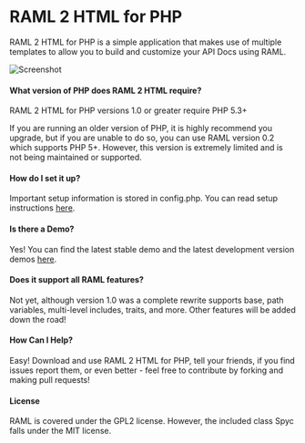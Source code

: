 # RAML 2 HTML for PHP

RAML 2 HTML for PHP is a simple application that makes use of multiple templates to allow you to build and customize your API Docs using RAML.

![Screenshot](http://www.mikestowe.com/wp-content/uploads/2014/05/raml2html.png?v=1)

#### What version of PHP does RAML 2 HTML require?
RAML 2 HTML for PHP versions 1.0 or greater require PHP 5.3+

If you are running an older version of PHP, it is highly recommend you upgrade, but if you are unable to do so, you can use RAML version 0.2 which supports PHP 5+.  However, this version is extremely limited and is not being maintained or supported.

#### How do I set it up?
Important setup information is stored in config.php.  You can read setup instructions [here](http://www.mikestowe.com/2014/05/raml-2-html.php).

#### Is there a Demo?
Yes!  You can find the latest stable demo and the latest development version demos [here](http://www.mikestowe.com/2014/05/raml-2-html.php).

#### Does it support all RAML features?
Not yet, although version 1.0 was a complete rewrite supports base, path variables, multi-level includes, traits, and more.  Other features will be added down the road!

#### How Can I Help?
Easy!  Download and use RAML 2 HTML for PHP, tell your friends, if you find issues report them, or even better - feel free to contribute by forking and making pull requests!

#### License
RAML is covered under the GPL2 license.  However, the included class Spyc falls under the MIT license.
